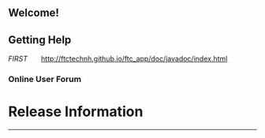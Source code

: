 ## Welcome!






## Getting Help
*FIRST* 
&nbsp;&nbsp;&nbsp;&nbsp;&nbsp;&nbsp;http://ftctechnh.github.io/ftc_app/doc/javadoc/index.html    

### Online User Forum
# Release Information
**************************************************************************************
